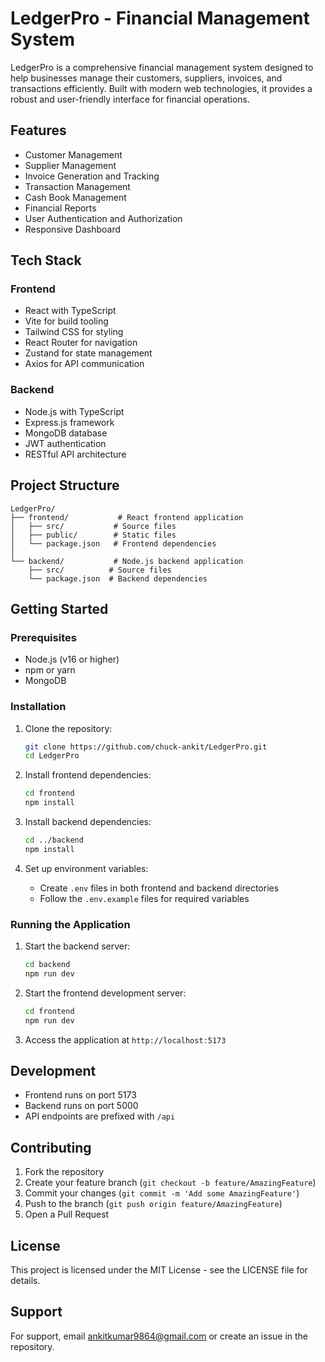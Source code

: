 # LedgerPro - Financial Management System

LedgerPro is a comprehensive financial management system designed to help businesses manage their customers, suppliers, invoices, and transactions efficiently. Built with modern web technologies, it provides a robust and user-friendly interface for financial operations.

## Features

- Customer Management
- Supplier Management
- Invoice Generation and Tracking
- Transaction Management
- Cash Book Management
- Financial Reports
- User Authentication and Authorization
- Responsive Dashboard

## Tech Stack

### Frontend
- React with TypeScript
- Vite for build tooling
- Tailwind CSS for styling
- React Router for navigation
- Zustand for state management
- Axios for API communication

### Backend
- Node.js with TypeScript
- Express.js framework
- MongoDB database
- JWT authentication
- RESTful API architecture

## Project Structure

```
LedgerPro/
├── frontend/           # React frontend application
│   ├── src/           # Source files
│   ├── public/        # Static files
│   └── package.json   # Frontend dependencies
│
└── backend/           # Node.js backend application
    ├── src/          # Source files
    └── package.json  # Backend dependencies
```

## Getting Started

### Prerequisites

- Node.js (v16 or higher)
- npm or yarn
- MongoDB

### Installation

1. Clone the repository:
   ```bash
   git clone https://github.com/chuck-ankit/LedgerPro.git
   cd LedgerPro
   ```

2. Install frontend dependencies:
   ```bash
   cd frontend
   npm install
   ```

3. Install backend dependencies:
   ```bash
   cd ../backend
   npm install
   ```

4. Set up environment variables:
   - Create `.env` files in both frontend and backend directories
   - Follow the `.env.example` files for required variables

### Running the Application

1. Start the backend server:
   ```bash
   cd backend
   npm run dev
   ```

2. Start the frontend development server:
   ```bash
   cd frontend
   npm run dev
   ```

3. Access the application at `http://localhost:5173`

## Development

- Frontend runs on port 5173
- Backend runs on port 5000
- API endpoints are prefixed with `/api`

## Contributing

1. Fork the repository
2. Create your feature branch (`git checkout -b feature/AmazingFeature`)
3. Commit your changes (`git commit -m 'Add some AmazingFeature'`)
4. Push to the branch (`git push origin feature/AmazingFeature`)
5. Open a Pull Request

## License

This project is licensed under the MIT License - see the LICENSE file for details.

## Support

For support, email ankitkumar9864@gmail.com or create an issue in the repository.
